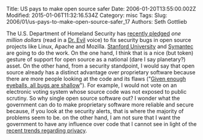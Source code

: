 Title: US pays to make open source safer
Date: 2006-01-20T13:55:00.002Z
Modified: 2015-01-06T11:32:16.534Z
Category: misc
Tags: 
Slug: 2006/01/us-pays-to-make-open-source-safer_17
Authors: Seth Gottlieb

The U.S. Department of Homeland Security has [recently pledged](http://www.vnunet.com/itweek/news/2148598/pays-open-source-safer) _one million dollars_ (read in a [Dr. Evil](http://en.wikipedia.org/wiki/Dr._Evil) voice) to fix security bugs in open source projects like Linux, Apache and Mozilla. [Stanford University](http://www.stanford.edu/) and [Symantec](http://www.symantec.com/index.htm) are going to do the work. On the one hand, I think that is a nice (but token) gesture of support for open source as a national (dare I say planetary?) asset. On the other hand, from a security standpoint, I would say that open source already has a distinct advantage over proprietary software because there are more people looking at the code and its flaws ("[Given enough eyeballs, all bugs are shallow](http://www.firstmonday.org/issues/issue3_3/raymond/)"). For example, I would not vote on an electronic voting system whose source code was not exposed to public scrutiny. So why single open source software out? I wonder what the government can do to make proprietary software more reliable and secure because, if you look at the security alerts, that is where the majority of problems seem to be. on the other hand, I am not sure that I want the government to have any influence over code that I cannot see in light of the [recent trends regarding privacy](http://www.marketwatch.com/news/story.asp?guid=%7B52569B52%2D80C7%2D4F4F%2D974E%2DFD7EF4CC7284%7D&amp;siteid=yhoo).

